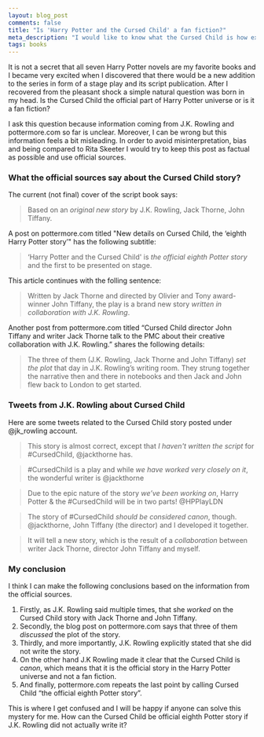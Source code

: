 ```yaml
---
layout: blog_post
comments: false
title: "Is 'Harry Potter and the Cursed Child' a fan fiction?"
meta_description: "I would like to know what the Cursed Child is how exactly was J.K. Rowling involved in its creation."
tags: books
---
```


It is not a secret that all seven Harry Potter novels are my favorite books and I became very excited when I discovered that there would be a new addition to the series in form of a stage play and its script publication. After I recovered from the pleasant shock a simple natural question was born in my head. Is the Cursed Child the official part of Harry Potter universe or is it a fan fiction?

I ask this question because information coming from J.K. Rowling and pottermore.com so far is unclear. Moreover, I can be wrong but this information feels a bit misleading. In order to avoid misinterpretation, bias and being compared to Rita Skeeter I would try to keep this post as factual as possible and use official sources.

### What the official sources say about the Cursed Child story?

The current (not final) cover of the script book says:

> Based on an *original new story* by J.K. Rowling, Jack Thorne, John Tiffany.

A post on pottermore.com titled "New details on Cursed Child, the ‘eighth Harry Potter story’" has the following subtitle:

> ‘Harry Potter and the Cursed Child' is *the official eighth Potter story* and the first to be presented on stage.

This article continues with the folling sentence:

> Written by Jack Thorne and directed by Olivier and Tony award-winner John Tiffany, the play is a brand new story *written in collaboration with J.K. Rowling*.

Another post from pottermore.com titled “Cursed Child director John Tiffany and writer Jack Thorne talk to the PMC about their creative collaboration with J.K. Rowling.” shares the following details:

> The three of them (J.K. Rowling, Jack Thorne and John Tiffany) *set the plot* that day in J.K. Rowling’s writing room. They strung together the narrative then and there in notebooks and then Jack and John flew back to London to get started.


### Tweets from J.K. Rowling about Cursed Child

Here are some tweets related to the Cursed Child story posted under @jk_rowling account.

> This story is almost correct, except that *I haven't written the script* for #CursedChild, @jackthorne has.

>  #CursedChild is a play and while *we have worked very closely on it*, the wonderful writer is @jackthorne

> Due to the epic nature of the story *we’ve been working on*, Harry Potter & the #CursedChild will be in two parts! @HPPlayLDN

> The story of #CursedChild *should be considered canon*, though. @jackthorne, John Tiffany (the director) and I developed it together.

> It will tell a new story, which is the result of a *collaboration* between writer Jack Thorne, director John Tiffany and myself.

### My conclusion

I think I can make the following conclusions based on the information from the official sources.

1. Firstly, as J.K. Rowling said multiple times, that she *worked* on the Cursed Child story with Jack Thorne and John Tiffany.
1. Secondly, the blog post on pottermore.com says that three of them *discussed* the plot of the story.
1. Thirdly, and more importantly, J.K. Rowling explicitly stated that she did not write the story.
1. On the other hand J.K Rowling made it clear that the Cursed Child is *canon*, which means that it is the official story in the Harry Potter universe and not a fan fiction.
1. And finally, pottermore.com repeats the last point by calling Cursed Child “the official eighth Potter story”.

This is where I get confused and I will be happy if anyone can solve this mystery for me. How can the Cursed Child be official eighth Potter story if J.K. Rowling did not actually write it?